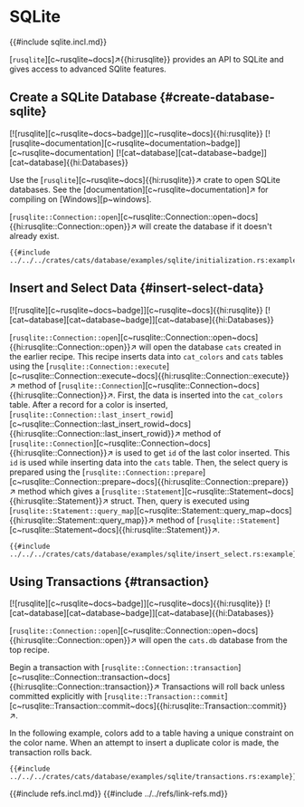 # SQLite

{{#include sqlite.incl.md}}

[`rusqlite`][c~rusqlite~docs]↗{{hi:rusqlite}} provides an API to SQLite and gives access to advanced SQlite features.

## Create a SQLite Database {#create-database-sqlite}

[![rusqlite][c~rusqlite~docs~badge]][c~rusqlite~docs]{{hi:rusqlite}} [![rusqlite~documentation][c~rusqlite~documentation~badge]][c~rusqlite~documentation] [![cat~database][cat~database~badge]][cat~database]{{hi:Databases}}

Use the [`rusqlite`][c~rusqlite~docs]{{hi:rusqlite}}↗ crate to open SQLite databases. See the [documentation][c~rusqlite~documentation]↗ for compiling on [Windows][p~windows].

[`rusqlite::Connection::open`][c~rusqlite::Connection::open~docs]{{hi:rusqlite::Connection::open}}↗ will create the database if it doesn't already exist.

```rust,editable
{{#include ../../../crates/cats/database/examples/sqlite/initialization.rs:example}}
```

## Insert and Select Data {#insert-select-data}

[![rusqlite][c~rusqlite~docs~badge]][c~rusqlite~docs]{{hi:rusqlite}} [![cat~database][cat~database~badge]][cat~database]{{hi:Databases}}

[`rusqlite::Connection::open`][c~rusqlite::Connection::open~docs]{{hi:rusqlite::Connection::open}}↗ will open the database `cats` created in the earlier recipe. This recipe inserts data into `cat_colors` and `cats` tables using the [`rusqlite::Connection::execute`][c~rusqlite::Connection::execute~docs]{{hi:rusqlite::Connection::execute}}↗ method of [`rusqlite::Connection`][c~rusqlite::Connection~docs]{{hi:rusqlite::Connection}}↗. First, the data is inserted into the `cat_colors` table. After a record for a color is inserted, [`rusqlite::Connection::last_insert_rowid`][c~rusqlite::Connection::last_insert_rowid~docs]{{hi:rusqlite::Connection::last_insert_rowid}}↗ method of [`rusqlite::Connection`][c~rusqlite::Connection~docs]{{hi:rusqlite::Connection}}↗ is used to get `id` of the last color inserted. This `id` is used while inserting data into the `cats` table. Then, the select query is prepared using the [`rusqlite::Connection::prepare`][c~rusqlite::Connection::prepare~docs]{{hi:rusqlite::Connection::prepare}}↗ method which gives a [`rusqlite::Statement`][c~rusqlite::Statement~docs]{{hi:rusqlite::Statement}}↗ struct. Then, query is executed using [`rusqlite::Statement::query_map`][c~rusqlite::Statement::query_map~docs]{{hi:rusqlite::Statement::query_map}}↗ method of [`rusqlite::Statement`][c~rusqlite::Statement~docs]{{hi:rusqlite::Statement}}↗.

```rust,editable,noplayground
{{#include ../../../crates/cats/database/examples/sqlite/insert_select.rs:example}}
```

## Using Transactions {#transaction}

[![rusqlite][c~rusqlite~docs~badge]][c~rusqlite~docs]{{hi:rusqlite}} [![cat~database][cat~database~badge]][cat~database]{{hi:Databases}}

[`rusqlite::Connection::open`][c~rusqlite::Connection::open~docs]{{hi:rusqlite::Connection::open}}↗ will open the `cats.db` database from the top recipe.

Begin a transaction with [`rusqlite::Connection::transaction`][c~rusqlite::Connection::transaction~docs]{{hi:rusqlite::Connection::transaction}}↗ Transactions will roll back unless committed explicitly with [`rusqlite::Transaction::commit`][c~rusqlite::Transaction::commit~docs]{{hi:rusqlite::Transaction::commit}}↗.

In the following example, colors add to a table having a unique constraint on the color name. When an attempt to insert a duplicate color is made, the transaction rolls back.

```rust,editable,noplayground
{{#include ../../../crates/cats/database/examples/sqlite/transactions.rs:example}}
```

{{#include refs.incl.md}}
{{#include ../../refs/link-refs.md}}

<div class="hidden">
</div>
